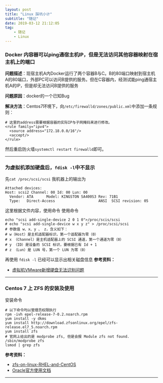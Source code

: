 ```yaml
---
layout: post
title: "Linux 踩坑小计"
subtitle: "随记"
date: 2019-03-12 21:12:05
tag: 
    - 随记
    - Linux
---
```


### Docker 内容器可以ping通宿主机IP，但是无法访问其他容器映射在宿主机上的端口
**问题描述**：现宿主机A内Docker运行了两个容器B与C。B的80端口映射到宿主机A的80端口，外部PC可以访问B提供的服务。但在C容器内，经测试能ping通宿主机A的IP，但是却无法访问B提供的服务

**问题原因**：docker的一个已知Bug

**解决方法**：Centos7环境下，向`/etc/firewalld/zones/public.xml`中添加一条规则：
```
# 这里的address需要根据容器的实际IP与子网掩码来进行修改。
<rule family="ipv4">
  <source address="172.18.0.0/16"/>
  <accept/>
</rule>
```
然后重启防火墙`systemctl restart firewalld`即可。

--------------------------

### 为虚拟机添加硬盘后，`fdisk -l`中不显示
先`cat /proc/scsi/scsi`
我机器上的输出为
```
Attached devices:
Host: scsi2 Channel: 00 Id: 00 Lun: 00
  Vendor: ATA      Model: KINGSTON SA400S3 Rev: 71B1
  Type:   Direct-Access                    ANSI  SCSI revision: 05
```
这里根据文件内容，使用命令
使用命令
```
echo "scsi add-single-device 2 0 1 0">/proc/scis/scsi 
# echo "scsi add-single-device w x y z" > /proc/scsi/scsi
# 参数值 w、x、y 、 z，含义如下：
# w（Host）是主机适配器标识，第一个适配器为零（0）
# x （Channel）是主机适配器上的 SCSI 通道，第一个通道为零（0）
# y （ID）是设备的 SCSI 标识，要根据已有 Id + 1
# z （Lun）是 LUN 号，第一个 LUN 为零（0）
```
再使用 ``` fdisk -l ``` 已经可以显示出相关磁盘信息
**参考资料：**
* [虚拟机VMware新增硬盘无法识别问题](https://www.linuxidc.com/Linux/2017-03/142007.htm)

------------------

### Centos 7 上 ZFS 的安装及使用
安装命令
```
# 以下命令均以管理员权限执行
rpm -ivh epel-release-7-0.2.noarch.rpm
yum install -y dkms
yum install http://download.zfsonlinux.org/epel/zfs-release.el7_5.noarch.rpm
yum install zfs 
# 官网上给出的是 modprobe zfs, 但是会报 Module zfs not found.
/sbin/modprobe zfs
lsmod | grep zfs
```
**参考资料：**
* [zfs-on-linux-RHEL-and-CentOS](https://github.com/zfsonlinux/zfs/wiki/RHEL-and-CentOS)
* [Oracle官方使用文档](https://docs.oracle.com/cd/E24847_01/html/819-7065/zfsover-1.html#scrolltoc)

----------------------
